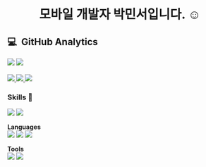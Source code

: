 <div align="center">    
    <h1>  &nbsp;모바일 개발자 박민서입니다. ☺ </h1>
</div>
<h2>💻 &nbsp;GitHub Analytics</h2>
    <div display="flex" flex-direction="row">
        <img src="https://github-readme-stats.vercel.app/api?username=minseo-and&show_icons=true&theme=vue&include_all_commits=true&count_private=true"/>
        <img src="https://github-profile-summary-cards.vercel.app/api/cards/profile-details?username=minseo-and&theme=vue"/>
    </div>
</div>
<br>
  <a href="https://coffeepark.notion.site/5255e3e75fb242c4b64822773031bf69?pvs=4" target="_blank"><img src="https://img.shields.io/badge/Notion-494649?style=flat-square&logo=Notion&logoColor=white"/>
  </a>
  <a href="https://velog.io/@minseo-and" target="_blank"><img src="https://img.shields.io/badge/Velog-20C997?style=flat-square&logo=Velog&logoColor=white"/>
  </a>
  <a href="mailto:msp05070478@gmail.com">
    <img src="https://img.shields.io/badge/-msp05070478@gmail.com-D14836?logo=Gmail&logoColor=white"/>
  </a>
<br>

### Skills 🎨
<a href="https://developer.android.com/?hl=ko" target="_blank"><img src="https://img.shields.io/badge/Android-3DDC84?style=flat-square&logo=Android&logoColor=white"/></a>
<a href="https://flutter-ko.dev/" target="_blank"><img src="https://img.shields.io/badge/Flutter-075B9A?style=flat-square&logo=Flutter&logoColor=white"/></a>
<br>

**Languages** 
<br>
<a href="https://kotlinlang.org/" target="_blank"><img src="https://img.shields.io/badge/Kotlin-7F52FF?style=flat-square&logo=Kotlin&logoColor=white"/></a>
<a href="https://docs.oracle.com/javase/8/docs/api/" target="_blank"><img src="https://img.shields.io/badge/Java-007396?style=flat-square&logo=Java&logoColor=white"/></a>
<a href="https://dart.dev/" target="_blank"><img src="https://img.shields.io/badge/Dart-1967D2?style=flat-square&logo=Dart&logoColor=white"/></a>
<br>

**Tools** 
<br>
<a href="https://firebase.google.com/docs" target="_blank"><img src="https://img.shields.io/badge/Firebase-FFCA28?style=flat-square&logo=Firebase&logoColor=white"/></a>
<a href="https://git-scm.com/" target="_blank"><img src="https://img.shields.io/badge/Git-F05032?style=flat-square&logo=Git&logoColor=white"/></a>
<br>
